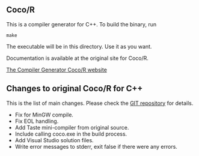 Coco/R
------

This is a compiler generator for C++. To build the binary, run

    make

The executable will be in this directory. Use it as you want.

Documentation is available at the original site for Coco/R.

[The Compiler Generator Coco/R website](http://www.ssw.uni-linz.ac.at/Coco/)

Changes to original Coco/R for C++
----------------------------------

This is the list of main changes. Please check the 
[GIT repository](https://github.com/pauloscustodio/coco-r-cpp) 
for details.

- Fix for MinGW compile.
- Fix EOL handling.
- Add Taste mini-compiler from original source.
- Include calling coco.exe in the build process.
- Add Visual Studio solution files.
- Write error messages to stderr, exit false if there were any errors.
